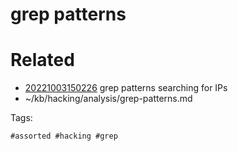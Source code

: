 # grep patterns

# Related

- [20221003150226](/zet/20221003150226/README.md) grep patterns searching for IPs
- ~/kb/hacking/analysis/grep-patterns.md

Tags:

    #assorted #hacking #grep

